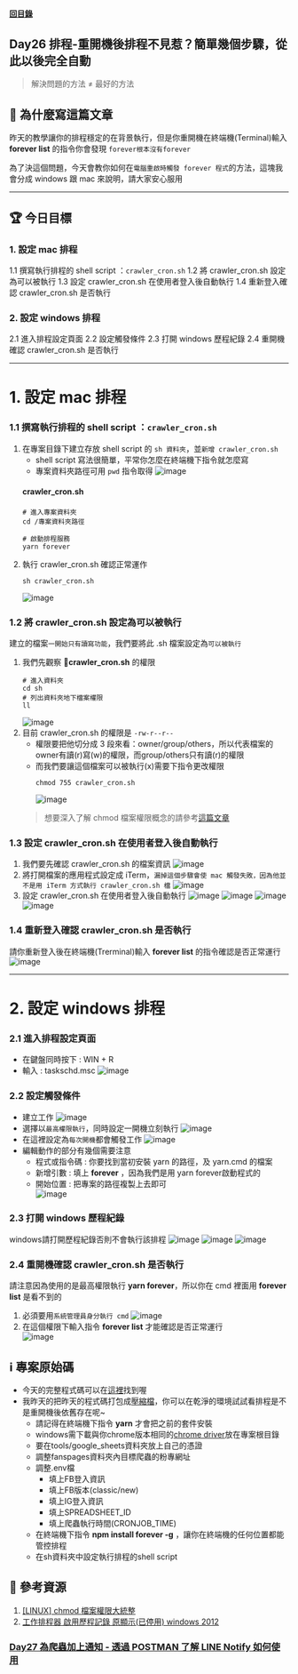 #### [回目錄](../README.md)
## Day26 排程-重開機後排程不見惹？簡單幾個步驟，從此以後完全自動

>解決問題的方法 ≠ 最好的方法

🤔 為什麼寫這篇文章
----
昨天的教學讓你的排程穩定的在背景執行，但是你重開機在終端機(Terminal)輸入 **forever list** 的指令你會發現 `forever根本沒有forever`   

為了決這個問題，今天會教你如何在`電腦重啟時觸發 forever 程式`的方法，這塊我會分成 windows 跟 mac 來說明，請大家安心服用

----

🏆 今日目標
----
### 1. 設定 mac 排程
1.1 撰寫執行排程的 shell script ：`crawler_cron.sh`
1.2 將 crawler_cron.sh 設定為可以被執行
1.3 設定 crawler_cron.sh 在使用者登入後自動執行
1.4 重新登入確認 crawler_cron.sh 是否執行

### 2. 設定 windows 排程
2.1 進入排程設定頁面
2.2 設定觸發條件
2.3 打開 windows 歷程紀錄
2.4 重開機確認 crawler_cron.sh 是否執行

----

# 1. 設定 mac 排程
### 1.1 撰寫執行排程的 shell script ：`crawler_cron.sh`
1. 在專案目錄下建立存放 shell script 的 `sh 資料夾`，並`新增 crawler_cron.sh`
    * shell script 寫法很簡單，平常你怎麼在終端機下指令就怎麼寫
    * 專案資料夾路徑可用 `pwd` 指令取得
        ![image](./article_img/pwd.png)
    #### crawler_cron.sh
    ```vim
    # 進入專案資料夾
    cd /專案資料夾路徑

    # 啟動排程服務
    yarn forever
    ```    
2. 執行 crawler_cron.sh 確認正常運作
    ```vim
    sh crawler_cron.sh 
    ```
    ![image](./article_img/excutesh.png)
### 1.2 將 crawler_cron.sh 設定為可以被執行
建立的檔案`一開始只有讀寫功能`，我們要將此 .sh 檔案設定為`可以被執行`
1. 我們先觀察 **crawler_cron.sh** 的權限
    ```vim
    # 進入資料夾
    cd sh
    # 列出資料夾地下檔案權限
    ll
    ```
    ![image](./article_img/macsh1.png)
2. 目前 crawler_cron.sh 的權限是 `-rw-r--r-- `
    * 權限要把他切分成 3 段來看：owner/group/others，所以代表檔案的owner有讀(r)寫(w)的權限，而group/others只有讀(r)的權限
    * 而我們要讓這個檔案可以被執行(x)需要下指令更改權限  
        ```vim
        chmod 755 crawler_cron.sh
        ```
        ![image](./article_img/macsh2.png)
    > 想要深入了解 chmod 檔案權限概念的請參考[這篇文章](https://shian420.pixnet.net/blog/post/344938711-%5Blinux%5D-chmod-%E6%AA%94%E6%A1%88%E6%AC%8A%E9%99%90%E5%A4%A7%E7%B5%B1%E6%95%B4!)

### 1.3 設定 crawler_cron.sh 在使用者登入後自動執行
1. 我們要先確認 crawler_cron.sh 的檔案資訊
    ![image](./article_img/mac1.png)
2. 將打開檔案的應用程式設定成 iTerm，`漏掉這個步驟會使 mac 觸發失敗，因為他並不是用 iTerm 方式執行 crawler_cron.sh 檔`
    ![image](./article_img/mac2.png)
3. 設定 crawler_cron.sh 在使用者登入後自動執行 
    ![image](./article_img/mac3.png)
    ![image](./article_img/mac4.png)
    ![image](./article_img/mac5.png)
    ![image](./article_img/mac6.png)

### 1.4 重新登入確認 crawler_cron.sh 是否執行
請你重新登入後在終端機(Trerminal)輸入 **forever list** 的指令確認是否正常運行
![image](./article_img/macterminal.png)

----

# 2. 設定 windows 排程
### 2.1 進入排程設定頁面
* 在鍵盤同時按下 : WIN + R
* 輸入 : taskschd.msc
    ![image](./article_img/wintask.png)

### 2.2 設定觸發條件
* 建立工作
    ![image](./article_img/win1.PNG)
* 選擇以`最高權限執行`，同時設定一開機立刻執行
    ![image](./article_img/win2.PNG)
* 在這裡設定為`每次開機`都會觸發工作
    ![image](./article_img/win3.PNG)
* 編輯動作的部分有幾個需要注意
    * 程式或指令碼 : 你要找到當初安裝 yarn 的路徑，及 yarn.cmd 的檔案  
    * 新增引數 : 填上 **forever** ，因為我們是用 yarn forever啟動程式的  
    * 開始位置 : 把專案的路徑複製上去即可  
    ![image](./article_img/win4.PNG)

### 2.3 打開 windows 歷程紀錄
windows請打開歷程紀錄否則不會執行該排程
![image](./article_img/wintask2.PNG)
![image](./article_img/wintask3.PNG)
![image](./article_img/wintask4.PNG)

### 2.4 重開機確認 crawler_cron.sh 是否執行
請注意因為使用的是最高權限執行 **yarn forever**，所以你在 cmd 裡面用 **forever list** 是看不到的
1. 必須要用`系統管理員身分執行 cmd`
    ![image](./article_img/winterminal.png)
2. 在這個權限下輸入指令 **forever list** 才能確認是否正常運行    
    ![image](./article_img/winterminal2.png)

ℹ️ 專案原始碼
----
* 今天的完整程式碼可以在[這裡](https://github.com/dean9703111/ithelp_30days/tree/master/day26)找到喔
* 我昨天的把昨天的程式碼打包成[壓縮檔](https://github.com/dean9703111/ithelp_30days/raw/master/sampleCode/day25_sample_code.zip)，你可以在乾淨的環境試試看排程是不是重開機後依舊存在呢~
    * 請記得在終端機下指令 **yarn** 才會把之前的套件安裝
    * windows需下載與你chrome版本相同的[chrome driver](http://chromedriver.storage.googleapis.com/index.html)放在專案根目錄
    * 要在tools/google_sheets資料夾放上自己的憑證
    * 調整fanspages資料夾內目標爬蟲的粉專網址
    * 調整.env檔
        * 填上FB登入資訊
        * 填上FB版本(classic/new)
        * 填上IG登入資訊
        * 填上SPREADSHEET_ID
        * 填上爬蟲執行時間(CRONJOB_TIME)
    * 在終端機下指令 **npm install forever -g** ，讓你在終端機的任何位置都能管控排程
    * 在sh資料夾中設定執行排程的shell script

📖 參考資源
----
1. [[LINUX] chmod 檔案權限大統整](https://shian420.pixnet.net/blog/post/344938711-%5Blinux%5D-chmod-%E6%AA%94%E6%A1%88%E6%AC%8A%E9%99%90%E5%A4%A7%E7%B5%B1%E6%95%B4!)
2. [工作排程器 啟用歷程記錄 原顯示(已停用) windows 2012](https://cjy998.pixnet.net/blog/post/63190869-%E5%B7%A5%E4%BD%9C%E6%8E%92%E7%A8%8B%E5%99%A8-%E5%95%9F%E7%94%A8%E6%AD%B7%E7%A8%8B%E8%A8%98%E9%8C%84-%E5%8E%9F%E9%A1%AF%E7%A4%BA(%E5%B7%B2%E5%81%9C%E7%94%A8)--win)

### [Day27 為爬蟲加上通知 - 透過 POSTMAN 了解 LINE Notify 如何使用](/day27/README.md)